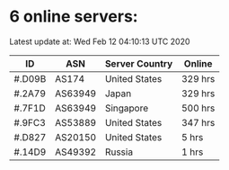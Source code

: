 # 6 online servers:

Latest update at: Wed Feb 12 04:10:13 UTC 2020

| ID | ASN | Server Country | Online |
| -- | --- | -------------- | ------ |
| #.D09B | AS174 | United States | 329 hrs |
| #.2A79 | AS63949 | Japan | 329 hrs |
| #.7F1D | AS63949 | Singapore | 500 hrs |
| #.9FC3 | AS53889 | United States | 347 hrs |
| #.D827 | AS20150 | United States | 5 hrs |
| #.14D9 | AS49392 | Russia | 1 hrs |

